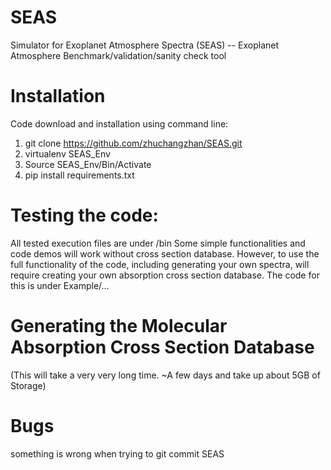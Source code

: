 # SEAS
Simulator for Exoplanet Atmosphere Spectra (SEAS)
-- Exoplanet Atmosphere Benchmark/validation/sanity check tool

# Installation
Code download and installation using command line:

1. git clone https://github.com/zhuchangzhan/SEAS.git
2. virtualenv SEAS_Env
3. Source SEAS_Env/Bin/Activate
4. pip install requirements.txt

# Testing the code:
All tested execution files are under /bin
Some simple functionalities and code demos will work without cross section database.
However, to use the full functionality of the code, including generating your own spectra,
will require creating your own absorption cross section database. 
The code for this is under Example/...

# Generating the Molecular Absorption Cross Section Database
(This will take a very very long time. ~A few days and take up about 5GB of Storage)

# Bugs
something is wrong when trying to git commit SEAS

